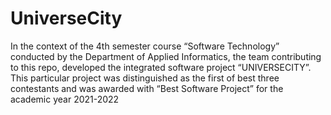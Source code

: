 # UniverseCity

In the context of the 4th semester course “Software Technology” conducted by the Department of Applied Informatics, the team contributing to this repo,
developed the integrated software project “UNIVERSECITY”. This particular project was distinguished as the first of best three contestants and was awarded with “Best Software Project” 
for the academic year 2021-2022
